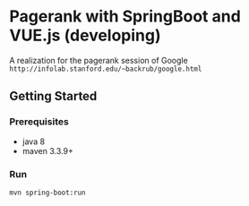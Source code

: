 # Pagerank with SpringBoot and VUE.js (developing)
A realization for the pagerank session of Google `http://infolab.stanford.edu/~backrub/google.html`
## Getting Started
### Prerequisites
* java 8
* maven 3.3.9+
### Run 
```
mvn spring-boot:run
```
